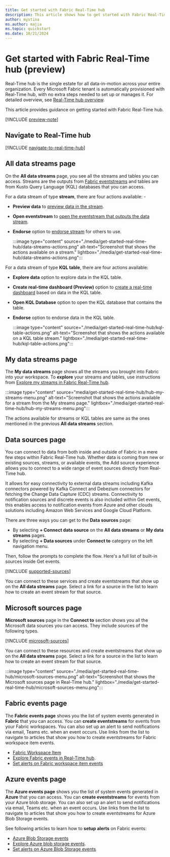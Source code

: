 ```yaml
---
title: Get started with Fabric Real-Time hub
description: This article shows how to get started with Fabric Real-Time hub.
author: mystina
ms.author: majia
ms.topic: quickstart
ms.date: 10/21/2024
---
```


# Get started with Fabric Real-Time hub (preview)

Real-Time hub is the single estate for all data-in-motion across your entire organization. Every Microsoft Fabric tenant is automatically provisioned with Real-Time hub, with no extra steps needed to set up or manages it. For detailed overview, see [Real-Time hub overview](real-time-hub-overview.md).

This article provides guidance on getting started with Fabric Real-Time hub.

[!INCLUDE [preview-note](./includes/preview-note.md)]

## Navigate to Real-Time hub

[!INCLUDE [navigate-to-real-time-hub](./includes/navigate-to-real-time-hub.md)]

## All data streams page

On the **All data streams** page, you see all the streams and tables you can access. Streams are the outputs from [Fabric eventstreams](../real-time-intelligence/event-streams/overview.md) and tables are from Kusto Query Language (KQL) databases that you can access.

For a data stream of type **stream**, there are four actions available: - 

- **Preview data** to [preview data in the stream](preview-data-streams.md).
- **Open eventstream** to [open the eventstream that outputs the data stream](view-data-stream-details.md).
- **Endorse** option to [endorse stream](endorse-data-streams.md) for others to use.

    :::image type="content" source="./media/get-started-real-time-hub/data-streams-actions.png" alt-text="Screenshot that shows the actions available on a stream." lightbox="./media/get-started-real-time-hub/data-streams-actions.png":::

For a data stream of type **KQL table**, there are four actions available: 

- **Explore data** option to explore data in the KQL table. 
- **Create real-time dashboard (Preview)** option to [create a real-time dashboard](../real-time-intelligence/dashboard-real-time-create.md) based on data in the KQL table. 
- **Open KQL Database** option to open the KQL database that contains the table. 
- **Endorse** option to endorse data in the KQL table. 

    :::image type="content" source="./media/get-started-real-time-hub/kql-table-actions.png" alt-text="Screenshot that shows the actions available on a KQL table stream." lightbox="./media/get-started-real-time-hub/kql-table-actions.png":::

## My data streams page

The **My data streams** page shows all the streams you brought into Fabric into your workspace. To **explore** your streams and tables, use instructions from [Explore my streams in Fabric Real-Time hub](explore-my-data-streams.md).

:::image type="content" source="media/get-started-real-time-hub/hub-my-streams-menu.png" alt-text="Screenshot that shows the actions available for a stream from the My streams page." lightbox="./media/get-started-real-time-hub/hub-my-streams-menu.png":::

The actions available for streams or KQL tables are same as the ones mentioned in the previous **All data streams** section. 

## Data sources page

You can connect to data from both inside and outside of Fabric in a mere few steps within Fabric Real-Time hub. Whether data is coming from new or existing sources, streams, or available events, the Add source experience allows you to connect to a wide range of event sources directly from Real-Time hub.

It allows for easy connectivity to external data streams including Kafka connectors powered by Kafka Connect and Debezium connectors for fetching the Change Data Capture (CDC) streams. Connectivity to notification sources and discrete events is also included within Get events, this enables access to notification events from Azure and other clouds solutions including Amazon Web Services and Google Cloud Platform.  

There are three ways you can get to the **Data sources** page:

- By selecting **+ Connect data source** on the **All data streams** or **My data streams** pages.
- By selecting **+ Data sources** under **Connect to** category on the left navigation menu.

Then, follow the prompts to complete the flow. Here's a full list of built-in sources inside Get events.

[!INCLUDE [supported-sources](./includes/supported-sources.md)]

You can connect to these services and create eventstreams that show up on the **All data streams** page. Select a link for a source in the list to learn how to create an event stream for that source.

## Microsoft sources page

**Microsoft sources** page in the **Connect to** section shows you all the Microsoft data sources you can access. They include sources of the following types.

[!INCLUDE [microsoft-sources](./includes/microsoft-sources.md)]

You can connect to these resources and create eventstreams that show up on the **All data streams** page. Select a link for a source in the list to learn how to create an event stream for that source.

:::image type="content" source="./media/get-started-real-time-hub/microsoft-sources-menu.png" alt-text="Screenshot that shows the Microsoft sources page in Real-Time hub." lightbox="./media/get-started-real-time-hub/microsoft-sources-menu.png":::

## Fabric events page
The **Fabric events page** shows you the list of system events generated in **Fabric** that you can access. You can **create eventstreams** for events from your Fabric workspaces. You can also set up an alert to send notifications via email, Teams etc. when an event occurs. Use links from the list to navigate to articles that show you how to create eventstreams for Fabric workspace item events.

- [Fabric Workspace Item](create-streams-fabric-workspace-item-events.md) 
- [Explore Fabric events in Real-Time hub](explore-fabric-events.md).
- [Set alerts on Fabric workspace item events](set-alerts-fabric-workspace-item-events.md)

## Azure events page
The **Azure events page** shows you the list of system events generated in **Azure** that you can access. You can **create eventstreams** for events from your Azure blob storage. You can also set up an alert to send notifications via email, Teams etc. when an event occurs. Use links from the list to navigate to articles that show you how to create eventstreams for Azure Blob Storage events.

See following articles to learn how to **setup alerts** on Fabric events:

- [Azure Blob Storage events](get-azure-blob-storage-events.md)
- [Explore Azure blob storage events](explore-azure-blob-storage-events.md).
- [Set alerts on Azure Blob Storage events](set-alerts-azure-blob-storage-events.md)


